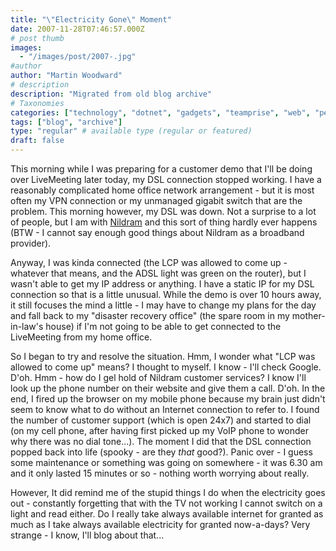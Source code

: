 ```yaml
---
title: "\"Electricity Gone\" Moment"
date: 2007-11-28T07:46:57.000Z
# post thumb
images:
  - "/images/post/2007-.jpg"
#author
author: "Martin Woodward"
# description
description: "Migrated from old blog archive"
# Taxonomies
categories: ["technology", "dotnet", "gadgets", "teamprise", "web", "personal"]
tags: ["blog", "archive"]
type: "regular" # available type (regular or featured)
draft: false
---
```

This morning while I was preparing for a customer demo that I'll be doing over LiveMeeting later today, my DSL connection stopped working.  I have a reasonably complicated home office network arrangement - but it is most often my VPN connection or my unmanaged gigabit switch that are the problem. This morning however, my DSL was down.  Not a surprise to a lot of people, but I am with [Nildram](http://www.nildram.net/) and this sort of thing hardly ever happens (BTW - I cannot say enough good things about Nildram as a broadband provider). 

Anyway, I was kinda connected (the LCP was allowed to come up - whatever that means, and the ADSL light was green on the router), but I wasn't able to get my IP address or anything.  I have a static IP for my DSL connection so that is a little unusual.  While the demo is over 10 hours away, it still focuses the mind a little - I may have to change my plans for the day and fall back to my "disaster recovery office" (the spare room in my mother-in-law's house) if I'm not going to be able to get connected to the LiveMeeting from my home office. 

So I began to try and resolve the situation.  Hmm, I wonder what "LCP was allowed to come up" means? I thought to myself.  I know - I'll check Google.  D'oh.   Hmm - how do I gel hold of Nildram customer services? I know I'll look up the phone number on their website and give them a call.  D'oh.  In the end, I fired up the browser on my mobile phone because my brain just didn't seem to know what to do without an Internet connection to refer to.  I found the number of customer support (which is open 24x7) and started to dial (on my cell phone, after having first picked up my VoIP phone to wonder why there was no dial tone...).  The moment I did that the DSL connection popped back into life (spooky - are they *that* good?).  Panic over - I guess some maintenance or something was going on somewhere - it was 6.30 am and it only lasted 15 minutes or so - nothing worth worrying about really. 

However, It did remind me of the stupid things I do when the electricity goes out - constantly forgetting that with the TV not working I cannot switch on a light and read either.  Do I really take always available internet for granted as much as I take always available electricity for granted now-a-days?  Very strange - I know, I'll blog about that...